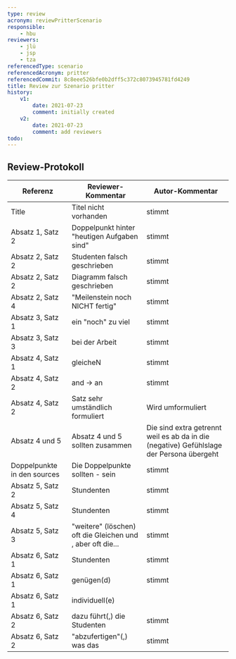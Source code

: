 ```yaml
---
type: review
acronym: reviewPritterScenario
responsible:
    - hbu
reviewers:
    - jlü
    - jsp
    - tza
referencedType: scenario
referencedAcronym: pritter
referencedCommit: 8c8eee526bfe0b2dff5c372c8073945781fd4249
title: Review zur Szenario pritter
history:
    v1:
        date: 2021-07-23
        comment: initially created
    v2:
        date: 2021-07-23
        comment: add reviewers
todo:
---
```


## Review-Protokoll

| Referenz | Reviewer-Kommentar | Autor-Kommentar |
|------------|------------------|-----------------|
| Title | Titel nicht vorhanden | stimmt |
| Absatz 1, Satz 2 | Doppelpunkt hinter "heutigen Aufgaben sind" | stimmt |
| Absatz 2, Satz 2 | Studenten falsch geschrieben | stimmt |
| Absatz 2, Satz 2 | Diagramm falsch geschrieben | stimmt |
| Absatz 2, Satz 4 | "Meilenstein noch NICHT fertig" | stimmt |
| Absatz 3, Satz 1 | ein "noch" zu viel | stimmt |
| Absatz 3, Satz 3 | bei der Arbeit | stimmt |
| Absatz 4, Satz 1 | gleicheN | stimmt |
| Absatz 4, Satz 2 | and -> an | stimmt |
| Absatz 4, Satz 2 | Satz sehr umständlich formuliert | Wird umformuliert |
| Absatz 4 und 5 | Absatz 4 und 5 sollten zusammen | Die sind extra getrennt weil es ab da in die (negative) Gefühlslage der Persona übergeht |
| Doppelpunkte in den sources | Die Doppelpunkte sollten - sein | stimmt |
| Absatz 5, Satz 2 | Stundenten | stimmt |
| Absatz 5, Satz 4 | Stundenten | stimmt |
| Absatz 5, Satz 3 | "weitere" (löschen) oft die Gleichen und , aber oft die... | stimmt |
| Absatz 6, Satz 1 | Stundenten | stimmt |
| Absatz 6, Satz 1 | genügen(d) | stimmt |
| Absatz 6, Satz 1 | individuell(e) |  |
| Absatz 6, Satz 2 | dazu führt(,) die Studenten | stimmt |
| Absatz 6, Satz 2 | "abzufertigen"(,) was das | stimmt |
